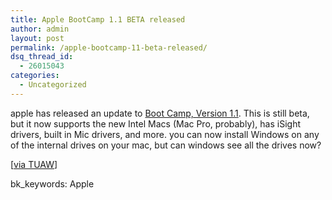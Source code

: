 ```yaml
---
title: Apple BootCamp 1.1 BETA released
author: admin
layout: post
permalink: /apple-bootcamp-11-beta-released/
dsq_thread_id:
  - 26015043
categories:
  - Uncategorized
---
```

apple has released an update to [Boot Camp, Version 1.1][1]. This is still beta, but it now supports the new Intel Macs (Mac Pro, probably), has iSight drivers, built in Mic drivers, and more. you can now install Windows on any of the internal drives on your mac, but can windows see all the drives now? 

[[via TUAW][2]]

bk_keywords: Apple

 [1]: http://www.apple.com/macosx/bootcamp/
 [2]: http://feeds.tuaw.com/~r/weblogsinc/tuaw/~3/13134575/